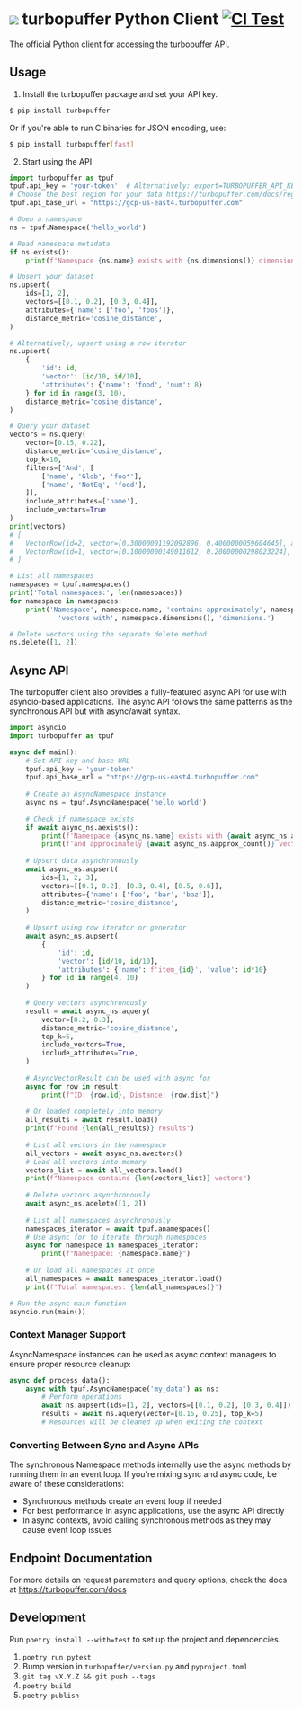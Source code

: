 ![](https://github.com/turbopuffer/turbopuffer-python/assets/1594638/0482aa50-4665-4998-afd3-78afe56b52f3) turbopuffer Python Client [![CI Test](https://github.com/turbopuffer/turbopuffer-python/actions/workflows/ci_test.yml/badge.svg)](https://github.com/turbopuffer/turbopuffer-python/actions/workflows/ci_test.yml)
=========================

The official Python client for accessing the turbopuffer API.

Usage
-----

1. Install the turbopuffer package and set your API key.
```sh
$ pip install turbopuffer
```
Or if you're able to run C binaries for JSON encoding, use:
```sh
$ pip install turbopuffer[fast]
```

2. Start using the API
```py
import turbopuffer as tpuf
tpuf.api_key = 'your-token'  # Alternatively: export=TURBOPUFFER_API_KEY=your-token
# Choose the best region for your data https://turbopuffer.com/docs/regions
tpuf.api_base_url = "https://gcp-us-east4.turbopuffer.com"

# Open a namespace
ns = tpuf.Namespace('hello_world')

# Read namespace metadata
if ns.exists():
    print(f'Namespace {ns.name} exists with {ns.dimensions()} dimensions and approximately {ns.approx_count()} vectors.')

# Upsert your dataset
ns.upsert(
    ids=[1, 2],
    vectors=[[0.1, 0.2], [0.3, 0.4]],
    attributes={'name': ['foo', 'foos']},
    distance_metric='cosine_distance',
)

# Alternatively, upsert using a row iterator
ns.upsert(
    {
        'id': id,
        'vector': [id/10, id/10],
        'attributes': {'name': 'food', 'num': 8}
    } for id in range(3, 10),
    distance_metric='cosine_distance',
)

# Query your dataset
vectors = ns.query(
    vector=[0.15, 0.22],
    distance_metric='cosine_distance',
    top_k=10,
    filters=['And', [
        ['name', 'Glob', 'foo*'],
        ['name', 'NotEq', 'food'],
    ]],
    include_attributes=['name'],
    include_vectors=True
)
print(vectors)
# [
#   VectorRow(id=2, vector=[0.30000001192092896, 0.4000000059604645], attributes={'name': 'foos'}, dist=0.001016080379486084),
#   VectorRow(id=1, vector=[0.10000000149011612, 0.20000000298023224], attributes={'name': 'foo'}, dist=0.009067952632904053)
# ]

# List all namespaces
namespaces = tpuf.namespaces()
print('Total namespaces:', len(namespaces))
for namespace in namespaces:
    print('Namespace', namespace.name, 'contains approximately', namespace.approx_count(),
            'vectors with', namespace.dimensions(), 'dimensions.')

# Delete vectors using the separate delete method
ns.delete([1, 2])
```

Async API
-------

The turbopuffer client also provides a fully-featured async API for use with asyncio-based applications. The async API follows the same patterns as the synchronous API but with async/await syntax.

```py
import asyncio
import turbopuffer as tpuf

async def main():
    # Set API key and base URL
    tpuf.api_key = 'your-token'
    tpuf.api_base_url = "https://gcp-us-east4.turbopuffer.com"
    
    # Create an AsyncNamespace instance
    async_ns = tpuf.AsyncNamespace('hello_world')
    
    # Check if namespace exists
    if await async_ns.aexists():
        print(f'Namespace {async_ns.name} exists with {await async_ns.adimensions()} dimensions')
        print(f'and approximately {await async_ns.aapprox_count()} vectors.')
    
    # Upsert data asynchronously
    await async_ns.aupsert(
        ids=[1, 2, 3],
        vectors=[[0.1, 0.2], [0.3, 0.4], [0.5, 0.6]],
        attributes={'name': ['foo', 'bar', 'baz']},
        distance_metric='cosine_distance',
    )
    
    # Upsert using row iterator or generator
    await async_ns.aupsert(
        {
            'id': id,
            'vector': [id/10, id/10],
            'attributes': {'name': f'item_{id}', 'value': id*10}
        } for id in range(4, 10)
    )
    
    # Query vectors asynchronously
    result = await async_ns.aquery(
        vector=[0.2, 0.3],
        distance_metric='cosine_distance',
        top_k=5,
        include_vectors=True,
        include_attributes=True,
    )
    
    # AsyncVectorResult can be used with async for
    async for row in result:
        print(f"ID: {row.id}, Distance: {row.dist}")
        
    # Or loaded completely into memory
    all_results = await result.load()
    print(f"Found {len(all_results)} results")
    
    # List all vectors in the namespace
    all_vectors = await async_ns.avectors()
    # Load all vectors into memory
    vectors_list = await all_vectors.load()
    print(f"Namespace contains {len(vectors_list)} vectors")
    
    # Delete vectors asynchronously
    await async_ns.adelete([1, 2])
    
    # List all namespaces asynchronously
    namespaces_iterator = await tpuf.anamespaces()
    # Use async for to iterate through namespaces
    async for namespace in namespaces_iterator:
        print(f"Namespace: {namespace.name}")
    
    # Or load all namespaces at once
    all_namespaces = await namespaces_iterator.load()
    print(f"Total namespaces: {len(all_namespaces)}")

# Run the async main function
asyncio.run(main())
```

### Context Manager Support

AsyncNamespace instances can be used as async context managers to ensure proper resource cleanup:

```py
async def process_data():
    async with tpuf.AsyncNamespace('my_data') as ns:
        # Perform operations
        await ns.aupsert(ids=[1, 2], vectors=[[0.1, 0.2], [0.3, 0.4]])
        results = await ns.aquery(vector=[0.15, 0.25], top_k=5)
        # Resources will be cleaned up when exiting the context
```

### Converting Between Sync and Async APIs

The synchronous Namespace methods internally use the async methods by running them in an event loop. If you're mixing sync and async code, be aware of these considerations:

- Synchronous methods create an event loop if needed
- For best performance in async applications, use the async API directly
- In async contexts, avoid calling synchronous methods as they may cause event loop issues

Endpoint Documentation
----------------------

For more details on request parameters and query options, check the docs at https://turbopuffer.com/docs

## Development

Run `poetry install --with=test` to set up the project and dependencies.

1. `poetry run pytest`
2.  Bump version in `turbopuffer/version.py` and `pyproject.toml`
3. `git tag vX.Y.Z && git push --tags`
3. `poetry build`
4. `poetry publish`
